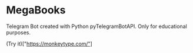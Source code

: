 # MegaBooks
 
Telegram Bot created with Python pyTelegramBotAPI. Only for educational purposes.

(Try it)["https://monkeytype.com/"]
